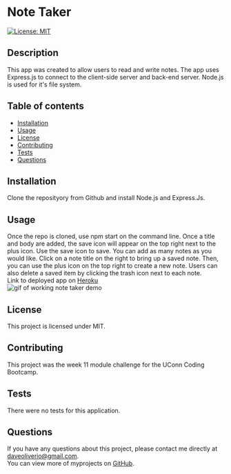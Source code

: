 # Note Taker

[![License: MIT](https://img.shields.io/badge/License-MIT-blue.svg)](https://opensource.org/licenses/MIT)

## Description
This app was created to allow users to read and write notes. The app uses Express.js to connect to the client-side server and back-end server. Node.js is used for it's file system.

## Table of contents
- [Installation](#Installation)
- [Usage](#Usage)
- [License](#License)
- [Contributing](#Contributing)
- [Tests](#Tests)
- [Questions](#Questions)

## Installation

Clone the reposityory from Github and install Node.js and Express.Js.

## Usage

Once the repo is cloned, use npm start on the command line. Once a title and body are added, the save icon will appear on the top right next to the plus icon. Use the save icon to save. You can add as many notes as you would like. Click on a note title on the right to bring up a saved note. Then, you can use the plus icon on the top right to create a new note. Users can also delete a saved item by clicking the trash icon next to each note. <br>
Link to deployed app on [Heroku](https://limitless-garden-71218.herokuapp.com/) <br>
![gif of working note taker demo](https://github.com/davezer/noteTaker/blob/main/public/assets/img/noteTakerDemo.gif?raw=true)

## License

This project is licensed under MIT.

## Contributing

This project was the week 11 module challenge for the UConn Coding Bootcamp.

## Tests

There were no tests for this application. 

## Questions

If you have any questions about this project, please contact me directly at [daveoliverio@gmail.com](mailto:daveoliverio@gmail.com). <br>
You can view more of myprojects on [GitHub](https://github.com/davezer).